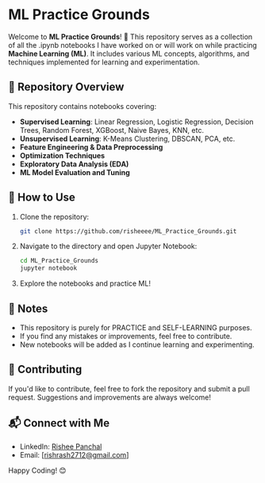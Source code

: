 # ML Practice Grounds

Welcome to **ML Practice Grounds**! 🚀 This repository serves as a collection of all the .ipynb notebooks I have worked on or will work on while practicing **Machine Learning (ML)**. It includes various ML concepts, algorithms, and techniques implemented for learning and experimentation.

## 📌 Repository Overview
This repository contains notebooks covering:
- **Supervised Learning**: Linear Regression, Logistic Regression, Decision Trees, Random Forest, XGBoost, Naive Bayes, KNN, etc.
- **Unsupervised Learning**: K-Means Clustering, DBSCAN, PCA, etc.
- **Feature Engineering & Data Preprocessing**
- **Optimization Techniques**
- **Exploratory Data Analysis (EDA)**
- **ML Model Evaluation and Tuning**

## 🚀 How to Use
1. Clone the repository:
   ```bash
   git clone https://github.com/risheeee/ML_Practice_Grounds.git
   ```
2. Navigate to the directory and open Jupyter Notebook:
   ```bash
   cd ML_Practice_Grounds
   jupyter notebook
   ```
3. Explore the notebooks and practice ML!

## 📜 Notes
- This repository is purely for PRACTICE and SELF-LEARNING purposes.
- If you find any mistakes or improvements, feel free to contribute.
- New notebooks will be added as I continue learning and experimenting.

## 🤝 Contributing
If you'd like to contribute, feel free to fork the repository and submit a pull request. Suggestions and improvements are always welcome!

## 📬 Connect with Me
- LinkedIn: [Rishee Panchal](www.linkedin.com/in/rishee-panchal)
- Email: [rishrash2712@gmail.com]

Happy Coding! 😊

